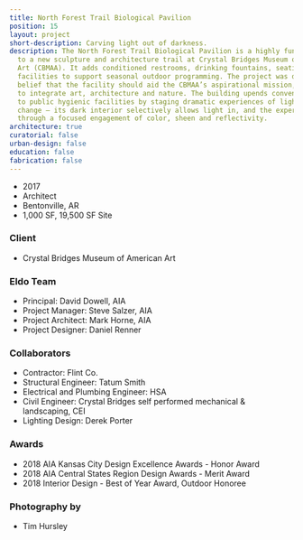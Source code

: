 ```yaml
---
title: North Forest Trail Biological Pavilion
position: 15
layout: project
short-description: Carving light out of darkness.
description: The North Forest Trail Biological Pavilion is a highly functional addition
  to a new sculpture and architecture trail at Crystal Bridges Museum of American
  Art (CBMAA). It adds conditioned restrooms, drinking fountains, seating and maintenance
  facilities to support seasonal outdoor programming. The project was driven by the
  belief that the facility should aid the CBMAA’s aspirational mission, which seeks
  to integrate art, architecture and nature. The building upends conventional approaches
  to public hygienic facilities by staging dramatic experiences of light and seasonal
  change — its dark interior selectively allows light in, and the experience is heightened
  through a focused engagement of color, sheen and reflectivity.
architecture: true
curatorial: false
urban-design: false
education: false
fabrication: false
---
```


- 2017
- Architect
- Bentonville, AR
- 1,000 SF, 19,500 SF Site

### Client
- Crystal Bridges Museum of American Art

### Eldo Team
- Principal: David Dowell, AIA
- Project Manager: Steve Salzer, AIA
- Project Architect: Mark Horne, AIA
- Project Designer: Daniel Renner

### Collaborators
- Contractor: Flint Co.
- Structural Engineer: Tatum Smith
- Electrical and Plumbing Engineer: HSA
- Civil Engineer: Crystal Bridges self performed mechanical & landscaping, CEI
- Lighting Design: Derek Porter

### Awards
- 2018 AIA Kansas City Design Excellence Awards - Honor Award
- 2018 AIA Central States Region Design Awards - Merit Award
- 2018 Interior Design - Best of Year Award, Outdoor Honoree

### Photography by
- Tim Hursley
